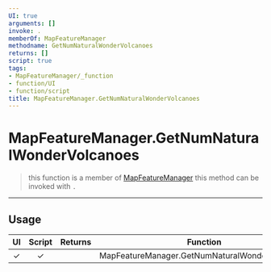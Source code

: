 ```yaml
---
UI: true
arguments: []
invoke: .
memberOf: MapFeatureManager
methodname: GetNumNaturalWonderVolcanoes
returns: []
script: true
tags:
- MapFeatureManager/_function
- function/UI
- function/script
title: MapFeatureManager.GetNumNaturalWonderVolcanoes
---
```

# MapFeatureManager.GetNumNaturalWonderVolcanoes
> this function is a member of [MapFeatureManager](civ-6/lua/MapFeatureManager.md)
> this method can be invoked with `.`
-----
## Usage
|  UI | Script | Returns | Function | Arguments |
|:---:|:------:|-------:|:--------:|:---------|
|✓|✓||MapFeatureManager.GetNumNaturalWonderVolcanoes||
